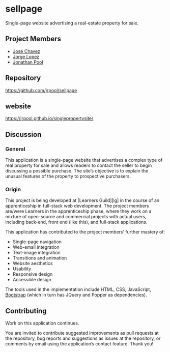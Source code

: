 # sellpage

Single-page website advertising a real-estate property for sale.

## Project Members

- [José Chavez](https://github.com/jbchavez19)
- [Jorge Lopez](https://github.com/je-lopez)
- [Jonathan Pool](https://github.com/jrpool)

## Repository

https://github.com/jrpool/sellpage

## website

https://jrpool.github.io/singlepropertysite/

## Discussion

### General

This application is a single-page website that advertises a complex type of real property for sale and allows readers to contact the seller to begin discussing a possible purchase. The site’s objective is to explain the unusual features of the property to prospective purchasers.

### Origin

This project is being developed at [Learners Guild][lg] in the course of an apprenticeship in full-stack web development. The project members are/were Learners in the apprenticeship phase, where they work on a mixture of open-source and commercial projects with actual users, including back-end, front
end (like this), and full-stack applications.

This application has contributed to the project members’ further mastery of:

  - Single-page navigation
  - Web-email integration
  - Text-image integration
  - Transitions and animation
  - Website aesthetics
  - Usability
  - Responsive design
  - Accessible design

The tools used in the implementation include HTML, CSS, JavaScript, [Bootstrap][bs] (which in turn has JQuery and Popper as dependencies).

## Contributing

Work on this application continues.

You are invited to contribute suggested improvements as pull requests at the repository, bug reports and suggestions as issues at the repository, or comments by email using the application’s contact feature. Thank you!

[bs]: http://getbootstrap.com/2.3.2/

